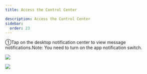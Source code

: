 ```yaml
---
title: Access the Control Center

description: Access the Control Center
sidebar:
  order: 23
---
```


①Tap on the desktop notification center to view message notifications.Note: You need to turn on the app notification switch.

![](public/images/air3/control-1.PNG)

![](public/images/air3/control-2.PNG)


















